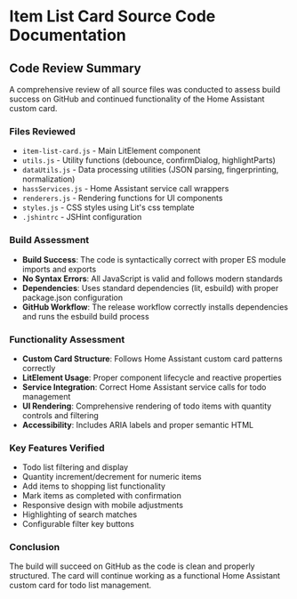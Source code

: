 # Item List Card Source Code Documentation

## Code Review Summary

A comprehensive review of all source files was conducted to assess build success on GitHub and continued functionality of the Home Assistant custom card.

### Files Reviewed

- `item-list-card.js` - Main LitElement component
- `utils.js` - Utility functions (debounce, confirmDialog, highlightParts)
- `dataUtils.js` - Data processing utilities (JSON parsing, fingerprinting, normalization)
- `hassServices.js` - Home Assistant service call wrappers
- `renderers.js` - Rendering functions for UI components
- `styles.js` - CSS styles using Lit's css template
- `.jshintrc` - JSHint configuration

### Build Assessment

- **Build Success**: The code is syntactically correct with proper ES module imports and exports
- **No Syntax Errors**: All JavaScript is valid and follows modern standards
- **Dependencies**: Uses standard dependencies (lit, esbuild) with proper package.json configuration
- **GitHub Workflow**: The release workflow correctly installs dependencies and runs the esbuild build process

### Functionality Assessment

- **Custom Card Structure**: Follows Home Assistant custom card patterns correctly
- **LitElement Usage**: Proper component lifecycle and reactive properties
- **Service Integration**: Correct Home Assistant service calls for todo management
- **UI Rendering**: Comprehensive rendering of todo items with quantity controls and filtering
- **Accessibility**: Includes ARIA labels and proper semantic HTML

### Key Features Verified

- Todo list filtering and display
- Quantity increment/decrement for numeric items
- Add items to shopping list functionality
- Mark items as completed with confirmation
- Responsive design with mobile adjustments
- Highlighting of search matches
- Configurable filter key buttons

### Conclusion

The build will succeed on GitHub as the code is clean and properly structured. The card will continue working as a functional Home Assistant custom card for todo list management.